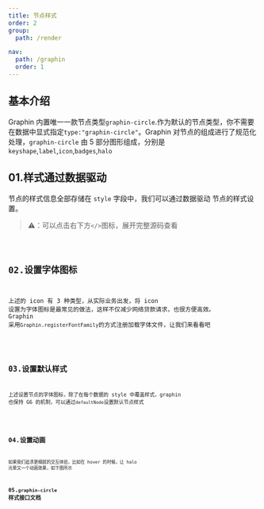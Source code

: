 ```yaml
---
title: 节点样式
order: 2
group:
  path: /render

nav:
  path: /graphin
  order: 1
---
```


## 基本介绍

Graphin 内置唯一一款节点类型`graphin-circle`.作为默认的节点类型，你不需要在数据中显式指定`type:"graphin-circle"`。Graphin 对节点的组成进行了规范化处理，`graphin-circle` 由 5 部分图形组成，分别是`keyshape`,`label`,`icon`,`badges`,`halo`

## 01.样式通过数据驱动

节点的样式信息全部存储在 `style` 字段中，我们可以通过数据驱动 节点的样式设置。

> ⚠️：可以点击右下方`</>`图标，展开完整源码查看

<code src='./demos/node.tsx'>

## 02.设置字体图标

上述的 icon 有 3 种类型，从实际业务出发，将 icon 设置为字体图标是最常见的做法，这样不仅减少网络贷款请求，也很方便高效。
Graphin 采用`Graphin.registerFontFamily`的方式注册加载字体文件，让我们来看看吧

<code src='./demos/node-icon.tsx'>

## 03.设置默认样式

上述设置节点的字体图标，除了在每个数据的 style 中覆盖样式，graphin 也保持 G6 的机制，可以通过`defaultNode`设置默认节点样式

<code src='./demos/node-default.tsx'>

## 04.设置动画

如果我们追求更细腻的交互体验，比如在 hover 的时候，让 halo 光晕又一个动画效果，如下图所示
<code src='./demos/node-animate.tsx'>

## 05.`graphin-circle` 样式接口文档

<API  src='../../interface/node-style.ts' >
